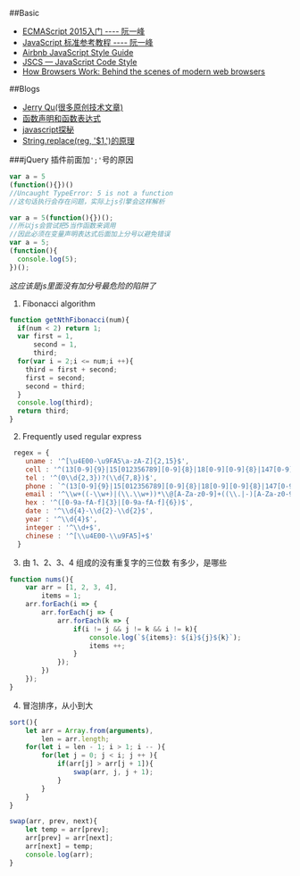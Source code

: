 ##Basic
* [ECMAScript 2015入门 ---- 阮一峰](http://es6.ruanyifeng.com/)
* [JavaScript 标准参考教程 ---- 阮一峰](http://javascript.ruanyifeng.com/advanced/ecmascript6.html)
* [Airbnb JavaScript Style Guide](https://github.com/airbnb/javascript)
* [JSCS — JavaScript Code Style](http://jscs.info/)
* [How Browsers Work: Behind the scenes of modern web browsers](http://www.html5rocks.com/en/tutorials/internals/howbrowserswork/)


##Blogs
* [Jerry Qu(很多原创技术文章)](https://imququ.com/archives.html)
* [函数声明和函数表达式](http://www.cnblogs.com/Xdoable/archive/2011/09/08/2171512.html)
* [javascript探秘](http://www.nowamagic.net/librarys/veda/detail/1630)
* [String.replace(reg, '$1,')的原理](http://www.cnblogs.com/skywang/articles/2051052.html)

###jQuery 插件前面加`';'`号的原因
```javascript
var a = 5
(function(){})()  
//Uncaught TypeError: 5 is not a function
//这句话执行会存在问题，实际上js引擎会这样解析

var a = 5(function(){})();
//所以js会尝试把5当作函数来调用
//因此必须在变量声明表达式后面加上分号以避免错误
var a = 5;
(function(){
  console.log(5);
})();

```

*这应该是js里面没有加分号最危险的陷阱了*

1. Fibonacci algorithm
```javascript
function getNthFibonacci(num){
  if(num < 2) return 1;
  var first = 1,
      second = 1,
      third;
  for(var i = 2;i <= num;i ++){
    third = first + second;
    first = second;
    second = third;
  }
  console.log(third);
  return third;
}
```

2. Frequently used regular express
```javascript
 regex = {
    uname : '^[\u4E00-\u9FA5\a-zA-Z]{2,15}$',
    cell : '^(13[0-9]{9}|15[012356789][0-9]{8}|18[0-9][0-9]{8}|147[0-9]{8}|17[0678][0-9]{8})$',
    tel : '^(0\\d{2,3})?(\\d{7,8})$',
    phone : `^(13[0-9]{9}|15[012356789][0-9]{8}|18[0-9][0-9]{8}|147[0-9]{8}|17[0678][0-9]{8}|(0\\d{2,3})?(\\d{7,8}))$`,
    email : '^\\w+((-\\w+)|(\\.\\w+))*\\@[A-Za-z0-9]+((\\.|-)[A-Za-z0-9]+)*\\.[A-Za-z0-9]+$',
    hex : '^([0-9a-fA-f]{3}|[0-9a-fA-f]{6})$',
    date : '^\\d{4}-\\d{2}-\\d{2}$',
    year : '^\\d{4}$',
    integer : '^\\d+$',
    chinese : '^[\\u4E00-\\u9FA5]+$'
  }
```

3. 由 1、2、3、4 组成的没有重复字的三位数 有多少，是哪些
```javascript
function nums(){
    var arr = [1, 2, 3, 4],
        items = 1;
    arr.forEach(i => {
        arr.forEach(j => {
            arr.forEach(k => {
                if(i != j && j != k && i != k){
                    console.log(`${items}: ${i}${j}${k}`);
                    items ++;
                }
            });
        })
    });
}
```

4. 冒泡排序，从小到大
```javascript
sort(){
    let arr = Array.from(arguments),
        len = arr.length;
    for(let i = len - 1; i > 1; i -- ){
        for(let j = 0; j < i; j ++ ){
            if(arr[j] > arr[j + 1]){
                swap(arr, j, j + 1);
            }
        }
    }
}

swap(arr, prev, next){
    let temp = arr[prev];
    arr[prev] = arr[next];
    arr[next] = temp;
    console.log(arr);
}
```
